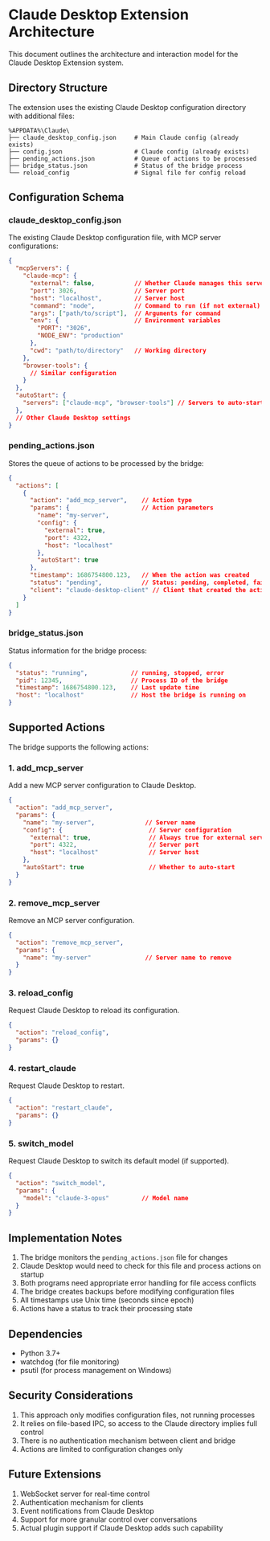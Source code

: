 # Claude Desktop Extension Architecture

This document outlines the architecture and interaction model for the Claude Desktop Extension system.

## Directory Structure

The extension uses the existing Claude Desktop configuration directory with additional files:

```
%APPDATA%\Claude\
├── claude_desktop_config.json     # Main Claude config (already exists)
├── config.json                    # Claude config (already exists)
├── pending_actions.json           # Queue of actions to be processed
├── bridge_status.json             # Status of the bridge process
└── reload_config                  # Signal file for config reload
```

## Configuration Schema

### claude_desktop_config.json

The existing Claude Desktop configuration file, with MCP server configurations:

```json
{
  "mcpServers": {
    "claude-mcp": {
      "external": false,           // Whether Claude manages this server
      "port": 3026,                // Server port
      "host": "localhost",         // Server host
      "command": "node",           // Command to run (if not external)
      "args": ["path/to/script"],  // Arguments for command
      "env": {                     // Environment variables
        "PORT": "3026",
        "NODE_ENV": "production"
      },
      "cwd": "path/to/directory"   // Working directory
    },
    "browser-tools": {
      // Similar configuration
    }
  },
  "autoStart": {
    "servers": ["claude-mcp", "browser-tools"] // Servers to auto-start
  },
  // Other Claude Desktop settings
}
```

### pending_actions.json

Stores the queue of actions to be processed by the bridge:

```json
{
  "actions": [
    {
      "action": "add_mcp_server",    // Action type
      "params": {                    // Action parameters
        "name": "my-server",
        "config": {
          "external": true,
          "port": 4322,
          "host": "localhost"
        },
        "autoStart": true
      },
      "timestamp": 1686754800.123,   // When the action was created
      "status": "pending",           // Status: pending, completed, failed
      "client": "claude-desktop-client" // Client that created the action
    }
  ]
}
```

### bridge_status.json

Status information for the bridge process:

```json
{
  "status": "running",            // running, stopped, error
  "pid": 12345,                   // Process ID of the bridge
  "timestamp": 1686754800.123,    // Last update time
  "host": "localhost"             // Host the bridge is running on
}
```

## Supported Actions

The bridge supports the following actions:

### 1. add_mcp_server

Add a new MCP server configuration to Claude Desktop.

```json
{
  "action": "add_mcp_server",
  "params": {
    "name": "my-server",              // Server name
    "config": {                        // Server configuration
      "external": true,                // Always true for external servers
      "port": 4322,                    // Server port
      "host": "localhost"              // Server host
    },
    "autoStart": true                  // Whether to auto-start
  }
}
```

### 2. remove_mcp_server

Remove an MCP server configuration.

```json
{
  "action": "remove_mcp_server",
  "params": {
    "name": "my-server"               // Server name to remove
  }
}
```

### 3. reload_config

Request Claude Desktop to reload its configuration.

```json
{
  "action": "reload_config",
  "params": {}
}
```

### 4. restart_claude

Request Claude Desktop to restart.

```json
{
  "action": "restart_claude",
  "params": {}
}
```

### 5. switch_model

Request Claude Desktop to switch its default model (if supported).

```json
{
  "action": "switch_model",
  "params": {
    "model": "claude-3-opus"         // Model name
  }
}
```

## Implementation Notes

1. The bridge monitors the `pending_actions.json` file for changes
2. Claude Desktop would need to check for this file and process actions on startup
3. Both programs need appropriate error handling for file access conflicts
4. The bridge creates backups before modifying configuration files
5. All timestamps use Unix time (seconds since epoch)
6. Actions have a status to track their processing state

## Dependencies

- Python 3.7+
- watchdog (for file monitoring)
- psutil (for process management on Windows)

## Security Considerations

1. This approach only modifies configuration files, not running processes
2. It relies on file-based IPC, so access to the Claude directory implies full control
3. There is no authentication mechanism between client and bridge
4. Actions are limited to configuration changes only

## Future Extensions

1. WebSocket server for real-time control
2. Authentication mechanism for clients
3. Event notifications from Claude Desktop
4. Support for more granular control over conversations
5. Actual plugin support if Claude Desktop adds such capability
